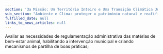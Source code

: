 ```yaml
---
section: '3a Missão: Um Território Inteiro e Uma Transição Climática Justa'
sub_section: "Ambiente e Clima: proteger o património natural e reafifirmar a liderança na redução de emissões"
fulfilled_date: null
links_to_news_articles: null
---
```


Avaliar as necessidades de regulamentação administrativa das matérias de bem-estar animal, habilitando a intervenção municipal e criando mecanismos de partilha de boas práticas;